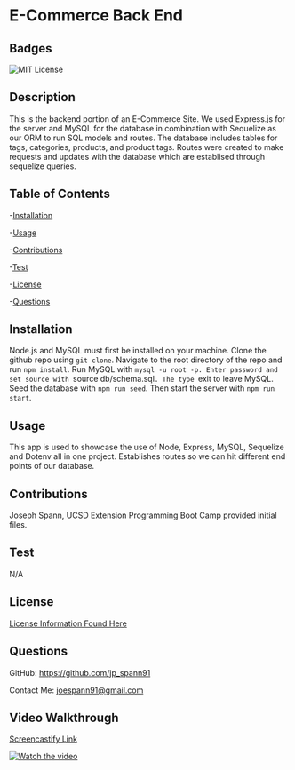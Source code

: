 # E-Commerce Back End

## Badges
![MIT License](https://img.shields.io/badge/License-MIT-yellow.svg)

## Description
This is the backend portion of an E-Commerce Site. We used Express.js for the server and MySQL for the database in combination with Sequelize as our ORM to run SQL models and routes. The database includes tables for tags, categories, products, and product tags. Routes were created to make requests and updates with the database which are establised through sequelize queries. 

## Table of Contents
-[Installation](#installation)

-[Usage](#usage)

-[Contributions](#contributions)

-[Test](#test)

-[License](#license)

-[Questions](#questions)


## Installation
Node.js and MySQL must first be installed on your machine. Clone the github repo using `git clone`. Navigate to the root directory of the repo and run `npm install`. Run MySQL with `mysql -u root -p. Enter password and set source with `source db/schema.sql`. The type `exit to leave MySQL. Seed the database with `npm run seed`. Then start the server with `npm run start`.

## Usage
This app is used to showcase the use of Node, Express, MySQL, Sequelize and Dotenv all in one project. Establishes routes so we can hit different end points of our database. 

## Contributions
Joseph Spann, UCSD Extension Programming Boot Camp provided initial files. 

## Test
N/A

## License
[License Information Found Here](https://choosealicense.com/licenses/mit/)

## Questions
GitHub: https://github.com/jp_spann91

Contact Me: joespann91@gmail.com


## Video Walkthrough
[Screencastify Link](https://watch.screencastify.com/v/WUJsBG4BzYsRoU7MtW98)

[![Watch the video](https://img.youtube.com/vi/https://youtu.be/R3AH89-plbo/maxresdefault.jpg)](https://youtu.be/https://youtu.be/R3AH89-plbo)
